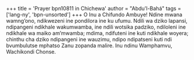 +++
title = 'Prayer bpn10811 in Chichewa'
author = "Abdu'l-Bahá"
tags = ['lang-ny', 'bpn-unsorted']
+++
O Inu a Chifundo Ambuye! Ndine mwana wamng’ono, ndikwezeni ine pondilora ine ku ufumu.  Ndili wa dziko lapansi, ndipangeni ndikhale wakumwamba, ine ndili wotsika padziko, ndiloleni ine ndikhale wa maiko am’mwamba; mdima, ndifuteni ine kuti ndikhale woyera; chinthu cha dziko ndipangeni ine wauzimu, ndipo ndipatseni kuti ndi bvumbulutse mphatso Zanu zopanda malire.  Inu ndinu Wamphamvu, Wachikondi Chonse.
